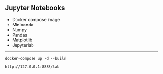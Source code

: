 ## Jupyter Notebooks

- Docker compose image
- Miniconda
- Numpy
- Pandas
- Matplotlib
- Jupyterlab

---

`docker-compose up -d --build`

`http://127.0.0.1:8888/lab`